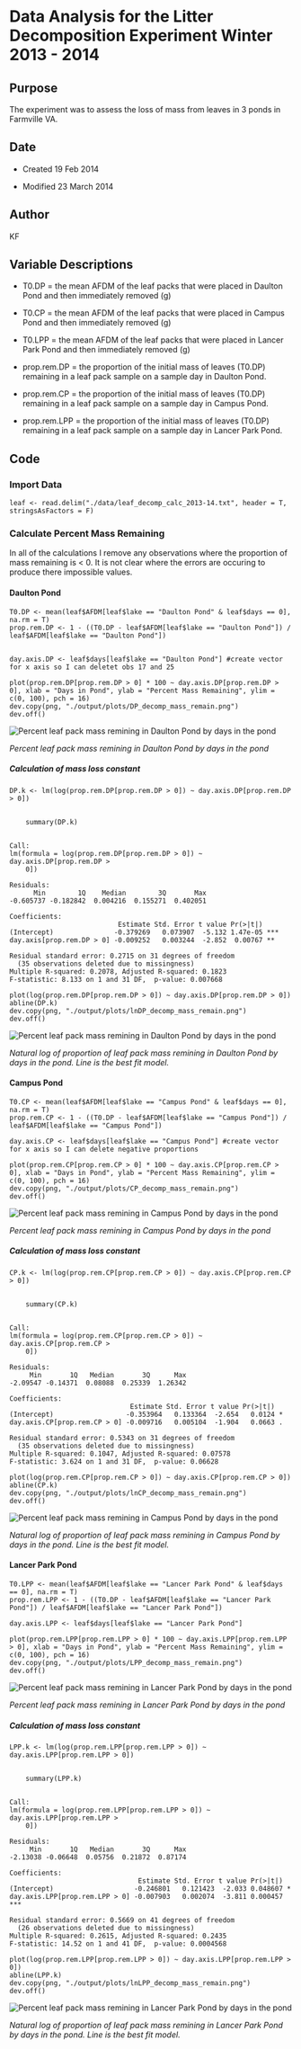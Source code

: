 # Data Analysis for the Litter Decomposition Experiment Winter 2013 - 2014

## Purpose

The experiment was to assess the loss of mass from leaves in 3 ponds in Farmville VA.

## Date

* Created 19 Feb 2014

* Modified 23 March 2014

## Author

KF

## Variable Descriptions

* T0.DP = the mean AFDM of the leaf packs that were placed in Daulton Pond and then immediately removed (g)

* T0.CP = the mean AFDM of the leaf packs that were placed in Campus Pond and then immediately removed (g)

* T0.LPP = the mean AFDM of the leaf packs that were placed in Lancer Park Pond and then immediately removed (g)

* prop.rem.DP = the proportion of the initial mass of leaves (T0.DP) remaining in a leaf pack sample on a sample day in Daulton Pond.

* prop.rem.CP = the proportion of the initial mass of leaves (T0.DP) remaining in a leaf pack sample on a sample day in Campus Pond.

* prop.rem.LPP = the proportion of the initial mass of leaves (T0.DP) remaining in a leaf pack sample on a sample day in Lancer Park Pond.


## Code

### Import Data

    leaf <- read.delim("./data/leaf_decomp_calc_2013-14.txt", header = T, stringsAsFactors = F)

### Calculate Percent Mass Remaining

In all of the calculations I remove any observations where the proportion of mass remaining is < 0.  It is not clear where the errors are occuring to produce there impossible values. 

#### Daulton Pond

    T0.DP <- mean(leaf$AFDM[leaf$lake == "Daulton Pond" & leaf$days == 0], na.rm = T)
    prop.rem.DP <- 1 - ((T0.DP - leaf$AFDM[leaf$lake == "Daulton Pond"]) / leaf$AFDM[leaf$lake == "Daulton Pond"])


    day.axis.DP <- leaf$days[leaf$lake == "Daulton Pond"] #create vector for x axis so I can deletet obs 17 and 25

    plot(prop.rem.DP[prop.rem.DP > 0] * 100 ~ day.axis.DP[prop.rem.DP > 0], xlab = "Days in Pond", ylab = "Percent Mass Remaining", ylim = c(0, 100), pch = 16)
    dev.copy(png, "./output/plots/DP_decomp_mass_remain.png")
    dev.off()

![Percent leaf pack mass remining in Daulton Pond by days in the pond](../output/plots/DP_decomp_mass_remain.png)

_Percent leaf pack mass remining in Daulton Pond by days in the pond_

##### Calculation of mass loss constant

    DP.k <- lm(log(prop.rem.DP[prop.rem.DP > 0]) ~ day.axis.DP[prop.rem.DP > 0])

~~~~

    summary(DP.k)


Call:
lm(formula = log(prop.rem.DP[prop.rem.DP > 0]) ~ day.axis.DP[prop.rem.DP > 
    0])

Residuals:
      Min        1Q    Median        3Q       Max 
-0.605737 -0.182842  0.004216  0.155271  0.402051 

Coefficients:
                           Estimate Std. Error t value Pr(>|t|)    
(Intercept)               -0.379269   0.073907  -5.132 1.47e-05 ***
day.axis[prop.rem.DP > 0] -0.009252   0.003244  -2.852  0.00767 ** 

Residual standard error: 0.2715 on 31 degrees of freedom
  (35 observations deleted due to missingness)
Multiple R-squared: 0.2078,	Adjusted R-squared: 0.1823 
F-statistic: 8.133 on 1 and 31 DF,  p-value: 0.007668 

~~~~

    plot(log(prop.rem.DP[prop.rem.DP > 0]) ~ day.axis.DP[prop.rem.DP > 0])
    abline(DP.k)
    dev.copy(png, "./output/plots/lnDP_decomp_mass_remain.png")
    dev.off()

![Percent leaf pack mass remining in Daulton Pond by days in the pond](../output/plots/lnDP_decomp_mass_remain.png)

_Natural log of proportion of leaf pack mass remining in Daulton Pond by days in the pond. Line is the best fit model._
    

#### Campus Pond

    T0.CP <- mean(leaf$AFDM[leaf$lake == "Campus Pond" & leaf$days == 0], na.rm = T)
    prop.rem.CP <- 1 - ((T0.DP - leaf$AFDM[leaf$lake == "Campus Pond"]) / leaf$AFDM[leaf$lake == "Campus Pond"])

    day.axis.CP <- leaf$days[leaf$lake == "Campus Pond"] #create vector for x axis so I can delete negative proportions

    plot(prop.rem.CP[prop.rem.CP > 0] * 100 ~ day.axis.CP[prop.rem.CP > 0], xlab = "Days in Pond", ylab = "Percent Mass Remaining", ylim = c(0, 100), pch = 16)
    dev.copy(png, "./output/plots/CP_decomp_mass_remain.png")
    dev.off()

![Percent leaf pack mass remining in Campus Pond by days in the pond](../output/plots/CP_decomp_mass_remain.png)

_Percent leaf pack mass remining in Campus Pond by days in the pond_

##### Calculation of mass loss constant

    CP.k <- lm(log(prop.rem.CP[prop.rem.CP > 0]) ~ day.axis.CP[prop.rem.CP > 0])

~~~~

    summary(CP.k)


Call:
lm(formula = log(prop.rem.CP[prop.rem.CP > 0]) ~ day.axis.CP[prop.rem.CP > 
    0])

Residuals:
     Min       1Q   Median       3Q      Max 
-2.09547 -0.14371  0.08088  0.25339  1.26342 

Coefficients:
                              Estimate Std. Error t value Pr(>|t|)  
(Intercept)                  -0.353964   0.133364  -2.654   0.0124 *
day.axis.CP[prop.rem.CP > 0] -0.009716   0.005104  -1.904   0.0663 .

Residual standard error: 0.5343 on 31 degrees of freedom
  (35 observations deleted due to missingness)
Multiple R-squared: 0.1047,	Adjusted R-squared: 0.07578 
F-statistic: 3.624 on 1 and 31 DF,  p-value: 0.06628 

~~~~

    plot(log(prop.rem.CP[prop.rem.CP > 0]) ~ day.axis.CP[prop.rem.CP > 0])
    abline(CP.k)
    dev.copy(png, "./output/plots/lnCP_decomp_mass_remain.png")
    dev.off()

![Percent leaf pack mass remining in Campus Pond by days in the pond](../output/plots/lnCP_decomp_mass_remain.png)

_Natural log of proportion of leaf pack mass remining in Campus Pond by days in the pond. Line is the best fit model._


#### Lancer Park Pond

    T0.LPP <- mean(leaf$AFDM[leaf$lake == "Lancer Park Pond" & leaf$days == 0], na.rm = T)
    prop.rem.LPP <- 1 - ((T0.DP - leaf$AFDM[leaf$lake == "Lancer Park Pond"]) / leaf$AFDM[leaf$lake == "Lancer Park Pond"])

    day.axis.LPP <- leaf$days[leaf$lake == "Lancer Park Pond"]

    plot(prop.rem.LPP[prop.rem.LPP > 0] * 100 ~ day.axis.LPP[prop.rem.LPP > 0], xlab = "Days in Pond", ylab = "Percent Mass Remaining", ylim = c(0, 100), pch = 16)
    dev.copy(png, "./output/plots/LPP_decomp_mass_remain.png")
    dev.off()

![Percent leaf pack mass remining in Lancer Park Pond by days in the pond](../output/plots/LPP_decomp_mass_remain.png)

_Percent leaf pack mass remining in Lancer Park Pond by days in the pond_

##### Calculation of mass loss constant

    LPP.k <- lm(log(prop.rem.LPP[prop.rem.LPP > 0]) ~ day.axis.LPP[prop.rem.LPP > 0])

~~~~

    summary(LPP.k)


Call:
lm(formula = log(prop.rem.LPP[prop.rem.LPP > 0]) ~ day.axis.LPP[prop.rem.LPP > 
    0])

Residuals:
     Min       1Q   Median       3Q      Max 
-2.13038 -0.06648  0.05756  0.21872  0.87174 

Coefficients:
                                Estimate Std. Error t value Pr(>|t|)    
(Intercept)                    -0.246801   0.121423  -2.033 0.048607 *  
day.axis.LPP[prop.rem.LPP > 0] -0.007903   0.002074  -3.811 0.000457 ***

Residual standard error: 0.5669 on 41 degrees of freedom
  (26 observations deleted due to missingness)
Multiple R-squared: 0.2615,	Adjusted R-squared: 0.2435 
F-statistic: 14.52 on 1 and 41 DF,  p-value: 0.0004568 

~~~~

    plot(log(prop.rem.LPP[prop.rem.LPP > 0]) ~ day.axis.LPP[prop.rem.LPP > 0])
    abline(LPP.k)
    dev.copy(png, "./output/plots/lnLPP_decomp_mass_remain.png")
    dev.off()

![Percent leaf pack mass remining in Lancer Park Pond by days in the pond](../output/plots/lnLPP_decomp_mass_remain.png)

_Natural log of proportion of leaf pack mass remining in Lancer Park Pond by days in the pond. Line is the best fit model._

